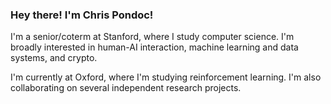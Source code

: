### Hey there! I'm Chris Pondoc!

I'm a senior/coterm at Stanford, where I study computer science. I'm broadly interested in human-AI interaction, machine learning and data systems, and crypto.

I'm currently at Oxford, where I'm studying reinforcement learning. I'm also collaborating on several independent research projects.
